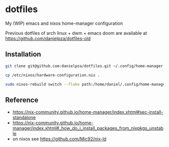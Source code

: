 # dotfiles

My (WIP) emacs and nixos home-manager configuration

Previous dotfiles of arch linux + dwm + emacs doom are available at https://github.com/danielpza/dotfiles-old

## Installation

```sh
git clone git@github.com:danielpza/dotfiles.git ~/.config/home-manager

cp /etc/nixos/hardware-configuration.nix .

sudo nixos-rebuild switch --flake path:/home/daniel/.config/home-manager#c1
```

## Reference

- https://nix-community.github.io/home-manager/index.xhtml#sec-install-standalone
- https://nix-community.github.io/home-manager/index.xhtml#_how_do_i_install_packages_from_nixpkgs_unstable
- on nixos see https://github.com/Mic92/nix-ld
